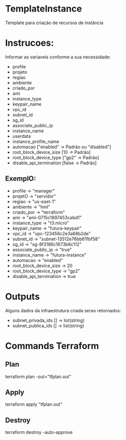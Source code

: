 # TemplateInstance
Template para criação de recursos de instância

# Instrucoes:

Informar as variaveis conforme a sua necessidade:

- profile
- projeto
- regiao
- ambiente
- criado_por
- ami
- instance_type
- keypair_name
- vpc_id
- subnet_id
- sg_id
- associate_public_ip
- instance_name
- userdata <OPCIONAL>
- instance_profile_name <OPCIONAL>
- automacao <OPCIONAL> ["enabled" -> Padrão ou "disabled"]
- root_block_device_size <OPCIONAL> [10 -> Padrão]
- root_block_device_type <OPCIONAL> ["gp2" -> Padrão]
- disable_api_termination <OCTIONAL> [false -> Padrão]

## ExemplO:

- profile                 -> "manager"
- projetO                 -> "servidor"
- regiao                  -> "us-east-1"
- ambiente                -> "hml"
- criado_por              -> "terraform"
- ami                     -> "ami-0715c1897453cabd1"
- instance_type           -> "t3.micro"
- keypair_name            -> "futura-keypair"
- vpc_id                  -> "vpc-123456c2e3a68b2de" 
- subnet_id               -> "subnet-13512e76bb61fbf58"
- sg_id                   -> "sg-8f3186c1673b8c112"
- associate_public_ip     -> "true"
- instance_name           -> "futura-instance"
- automacao               -> "enabled"
- root_block_device_size  -> 20
- root_block_device_type  -> "gp2"
- disable_api_termination -> true

# Outputs

Alguns dados da infraestrutura criada serao retornados:

- subnet_privada_ids [] -> list(string)
- subnet_publica_ids [] -> list(string)

# Commands Terraform

## Plan
terraform plan -out="tfplan.out"
## Apply
terraform apply "tfplan.out"
## Destroy
terraform destroy -auto-approve
